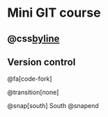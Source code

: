 # Mini GIT course

@css[byline](MARCO)
---

## Version control


@fa[code-fork]

@transition[none]

@snap[south]
South
@snapend
